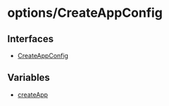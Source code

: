 # options/CreateAppConfig

## Interfaces

- [CreateAppConfig](interfaces/CreateAppConfig.md)

## Variables

- [createApp](variables/createApp.md)
